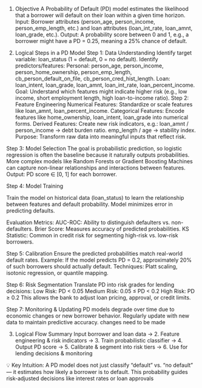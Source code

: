1. Objective
A Probability of Default (PD) model estimates the likelihood that a borrower will default on their loan within a given time horizon.
Input: Borrower attributes (person_age, person_income, person_emp_length, etc.) and loan attributes (loan_int_rate, loan_amnt, loan_grade, etc.).
Output: A probability score between 0 and 1, e.g., a borrower might have a PD = 0.25, meaning a 25% chance of default.

2. Logical Steps in a PD Model
Step 1: Data Understanding
Identify target variable: loan_status (1 = default, 0 = no default).
Identify predictors/features:
Personal: person_age, person_income, person_home_ownership, person_emp_length, cb_person_default_on_file, cb_person_cred_hist_length.
Loan: loan_intent, loan_grade, loan_amnt, loan_int_rate, loan_percent_income.
Goal: Understand which features might indicate higher risk (e.g., low income, short employment length, high loan-to-income ratio).
Step 2: Feature Engineering
Numerical Features: Standardize or scale features like loan_amnt, loan_percent_income.
Categorical Features: Encode features like home_ownership, loan_intent, loan_grade into numerical forms.
Derived Features: Create new risk indicators, e.g.:
loan_amnt / person_income → debt burden ratio.
emp_length / age → stability index.
Purpose: Transform raw data into meaningful inputs that reflect risk.

Step 3: Model Selection
The goal is probabilistic prediction, so logistic regression is often the baseline because it naturally outputs probabilities.
More complex models like Random Forests or Gradient Boosting Machines can capture non-linear relationships and interactions between features.
Output: PD score ∈ [0, 1] for each borrower.

Step 4: Model Training

Train the model on historical data (loan_status) to learn the relationship between features and default probability.
Model minimizes error in predicting defaults.

Evaluation Metrics:
AUC-ROC: Ability to distinguish defaulters vs. non-defaulters.
Brier Score: Measures accuracy of predicted probabilities.
KS Statistic: Common in credit risk for segmenting high-risk vs. low-risk borrowers.

Step 5: Calibration
Ensure the predicted probabilities match real-world default rates.
Example: If the model predicts PD = 0.2, approximately 20% of such borrowers should actually default.
Techniques: Platt scaling, isotonic regression, or quantile mapping.

Step 6: Risk Segmentation
Translate PD into risk grades for lending decisions:
Low Risk: PD < 0.05
Medium Risk: 0.05 ≤ PD < 0.2
High Risk: PD ≥ 0.2
This allows the bank to adjust loan pricing, approval, or credit limits.

Step 7: Monitoring & Updating
PD models degrade over time due to economic changes or new borrower behavior.
Regularly update with new data to maintain predictive accuracy.   changes need to be made 

3. Logical Flow Summary
Input borrower and loan data → 2. Feature engineering & risk indicators → 3. Train probabilistic classifier → 4. Output PD score → 5. Calibrate & segment into risk tiers → 6. Use for lending decisions & monitoring

💡 Key Intuition:
A PD model does not just classify “default” vs. “no default” — it estimates how likely a borrower is to default. This probability guides risk-adjusted decisions like interest rates or loan approvals
